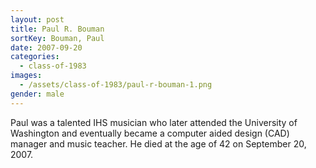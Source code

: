 ```yaml
---
layout: post
title: Paul R. Bouman
sortKey: Bouman, Paul
date: 2007-09-20
categories:
  - class-of-1983
images:
  - /assets/class-of-1983/paul-r-bouman-1.png
gender: male
---
```

Paul was a talented IHS musician who later attended the University of Washington and eventually became a computer aided design (CAD) manager and music teacher. He died at the age of 42 on September 20, 2007.
